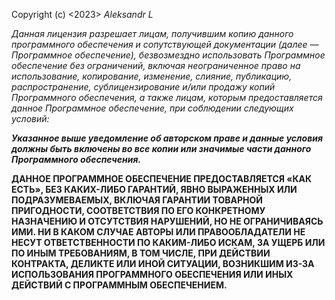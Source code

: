 Copyright (c) <2023> _Aleksandr L_

_Данная лицензия разрешает лицам, получившим копию данного программного обеспечения и сопутствующей документации (далее — Программное обеспечение), безвозмездно использовать Программное обеспечение без ограничений, включая неограниченное право на использование, копирование, изменение, слияние, публикацию, распространение, сублицензирование и/или продажу копий Программного обеспечения, а также лицам, которым предоставляется данное Программное обеспечение, при соблюдении следующих условий:_

***Указанное выше уведомление об авторском праве и данные условия должны быть включены во все копии или значимые части данного Программного обеспечения.***

**ДАННОЕ ПРОГРАММНОЕ ОБЕСПЕЧЕНИЕ ПРЕДОСТАВЛЯЕТСЯ «КАК ЕСТЬ», БЕЗ КАКИХ-ЛИБО ГАРАНТИЙ, ЯВНО ВЫРАЖЕННЫХ ИЛИ ПОДРАЗУМЕВАЕМЫХ, ВКЛЮЧАЯ ГАРАНТИИ ТОВАРНОЙ ПРИГОДНОСТИ, СООТВЕТСТВИЯ ПО ЕГО КОНКРЕТНОМУ НАЗНАЧЕНИЮ И ОТСУТСТВИЯ НАРУШЕНИЙ, НО НЕ ОГРАНИЧИВАЯСЬ ИМИ. НИ В КАКОМ СЛУЧАЕ АВТОРЫ ИЛИ ПРАВООБЛАДАТЕЛИ НЕ НЕСУТ ОТВЕТСТВЕННОСТИ ПО КАКИМ-ЛИБО ИСКАМ, ЗА УЩЕРБ ИЛИ ПО ИНЫМ ТРЕБОВАНИЯМ, В ТОМ ЧИСЛЕ, ПРИ ДЕЙСТВИИ КОНТРАКТА, ДЕЛИКТЕ ИЛИ ИНОЙ СИТУАЦИИ, ВОЗНИКШИМ ИЗ-ЗА ИСПОЛЬЗОВАНИЯ ПРОГРАММНОГО ОБЕСПЕЧЕНИЯ ИЛИ ИНЫХ ДЕЙСТВИЙ С ПРОГРАММНЫМ ОБЕСПЕЧЕНИЕМ.**